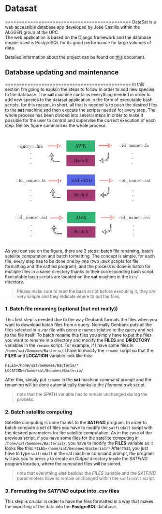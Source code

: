 # Datasat
=============================================
DataSat is a web accessible database app developed by José Castillo within the ALGGEN group at the UPC.  
The web application is based on the Django framework and the database engine used is PostgreSQL for its good performance for large volumes of data.

Detailed information about the project can be found on [this](https://github.com/jcastillor/datasat/blob/master/DATASAT%20documentation.pdf  "Master's thesis of the project") document.

## Database updating and maintenance
=============================================
In this section I'm going to explain the steps to follow in order to add new species to the database.
The **sat** machine contains everything needed in order to add new species to the datasat application in the form of executable bash scripts, for this reason, in short, all that is needed is to push the desired files to the **sat** machine and then execute the scripts needed for every step. The whole process has been divided into several steps in order to make it possible for the user to control and supervise the correct execution of each step. Bellow figure summarizes the whole process.

![alt text][logo]

[logo]: https://github.com/jcastillor/datasat/blob/master/file_flow.jpg "File flow schematic"

As you can see on the figure, there are 3 steps: batch file renaming, batch satellite computation and batch formatting. The concept is simple, for each file, every step has to be done one by one (two *.awk* scripts for file formatting and the satfind program), and the process is done in batch for multiple files in a same directory thanks to their corresponding bash script. Executable bash scripts are located on the **sat** machine in the `bin/` directory. 
> Please make sure to read the bash script before executing it, they are very simple and they indicate where to put the files. 

### 1. Batch file renaming (optional (but not really))

This first step is needed due to the way Genbank formats the files when you want to download batch files from a query. Normally Genbank puts all the files selected in a *.rar* file with generic names relative to the query and not to the file itself.
To batch rename this files you simply have to put the files you want to rename in a directory and modify the **FILES** and **DIRECTORY** variables in the `rename` script. 
For example, if I have some files in `/home/sat/Genomes/Bacteria/` I have to modify the `rename` script so that the **FILES** and **LOCATION** variable look like this:

`FILES=/home/sat/Genomes/Bacteria/*`
`LOCATION=/home/sat/Genomes/Bacteria/`

After this, simply put `rename` in the **sat** machine command prompt and the renaming will be done automatically thanks to the *filename.awk* script.

> note that the SPATH variable has to remain unchanged during the process.

### 2. Batch satellite computing 

Satellite computing is done thanks to the **SATFIND** program. In order to batch compute a set of files you have to modify the `satfindall` script with the desired parameters for the satellite computation. As in the case of the previous script, if you have some files for the satellite computing in `/home/sat/Genomes/Bacteria3/`, you have to modify the **FILES** variable so it looks like this:
`FILES=/home/sat/Genomes/Bacteria3/*`
After that, you just have to type `satfindall` in the sat machine command prompt, the program will ask you to press `y` to create an *Output* directory inside the *SATFIND* program location, where the computed files will be stored.

> note that everything else besides the *FILES* variable and the *SATFIND* parammeters have to remain unchanged within the `satfindall` script.

### 3. Formatting the *SATFIND* output into *.csv* files

This step is crucial in order to have the files formatted in a way that makes the importing of the data into the **PostgreSQL** database.

